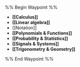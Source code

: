 %% Begin Waypoint %%
- **[[Calculus]]**
- **[[Linear algebra]]**
- [[Notation]]
- **[[Polynomials & Functions]]**
- **[[Probability & Statistics]]**
- **[[Signals & Systems]]**
- **[[Trigonometry & Geometry]]**

%% End Waypoint %%
